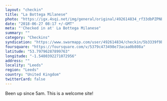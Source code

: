 ```yaml
---
layout: "checkin"
title: "La Bottega Milanese"
photo: "https://igx.4sqi.net/img/general/original/492614834_rf33dbPZPNEYEv7zmhNjq_lS7txwIRBmOHK5RvwN7SU.jpg"
date: "2018-06-27 08:17 +/-GMT"
meta: "'Checked in at' La Bottega Milanese"
summary: ""
category: "Checkins"
syndication: "https://www.swarmapp.com/user/492614834/checkin/5b3339f9bd4009002c56c30e"
foursquare: "https://foursquare.com/v/5379c473498e73acaa0b808a"
latitude: "53.79796287899763"
longitude: "-1.5480392271072956"
address: ""
locality: "Leeds"
region: "Leeds"
country: "United Kingdom"
twitterCard: false
---
```

Been up since 5am. This is a welcome site!
